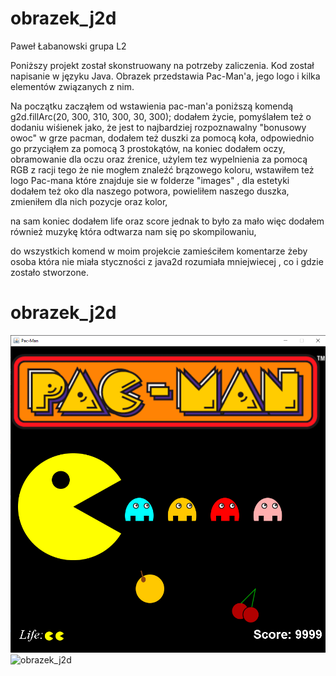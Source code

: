 # obrazek_j2d
Paweł Łabanowski grupa L2

Poniższy projekt  został skonstruowany na potrzeby zaliczenia.
Kod został napisanie w języku Java. Obrazek przedstawia Pac-Man'a, jego logo i kilka elementów związanych z nim.

Na początku zacząłem od wstawienia pac-man'a poniższą komendą
 g2d.fillArc(20, 300, 310, 300, 30, 300);
dodałem życie, pomyślałem też o dodaniu wiśienek jako, że jest to najbardziej rozpoznawalny "bonusowy owoc" w grze pacman,
dodałem też duszki za pomocą koła, odpowiednio go przyciąłem za pomocą 3 prostokątów, na koniec dodałem oczy, obramowanie dla oczu oraz źrenice,
użylem tez wypelnienia za pomocą RGB z racji tego że nie mogłem znaleźć brązowego koloru,
wstawiłem też logo Pac-mana które znajduje sie w folderze "images" ,
dla estetyki dodałem też oko dla naszego potwora, powieliłem naszego duszka, zmieniłem dla nich pozycje oraz kolor,

na sam koniec dodałem life oraz score jednak to było za mało więc dodałem również muzykę która odtwarza nam się po skompilowaniu,

do wszystkich komend w moim projekcie zamieściłem komentarze żeby osoba która nie miała styczności z java2d rozumiała mniejwiecej ,
co i gdzie zostało stworzone.

# obrazek_j2d
![obrazek_j2d](pacmanpic.PNG)
![obrazek_j2d](http://raw.github.com/labanek711/obrazek_j2d/blob/main/images/pacmanpic.png "screen")
